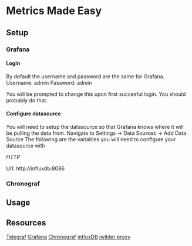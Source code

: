 # Metrics Made Easy 

## Setup

### Grafana
#### Login
By default the username and password are the same for Grafana.
Username: admin
Password: admin

You will be prompted to change this upon first succesful login. You should probably do that.

#### Configure datasource
You will need to setup the datasource so that Grafana knows where it will be pulling the data from.
Navigate to Settings -> Data Sources -> Add Data Source
The following are the variables you will need to configure your datasource with

*HTTP*

Url: http://influxdb:8086

### Chronograf

## Usage


## Resources
[Telegraf](https://hub.docker.com/_/telegraf)
[Grafana](https://hub.docker.com/r/grafana/grafana/)
[Chronograf](https://hub.docker.com/_/chronograf)
[influxDB](https://hub.docker.com/_/influxdb)
[jwilder proxy](https://github.com/jwilder/nginx-proxy)
